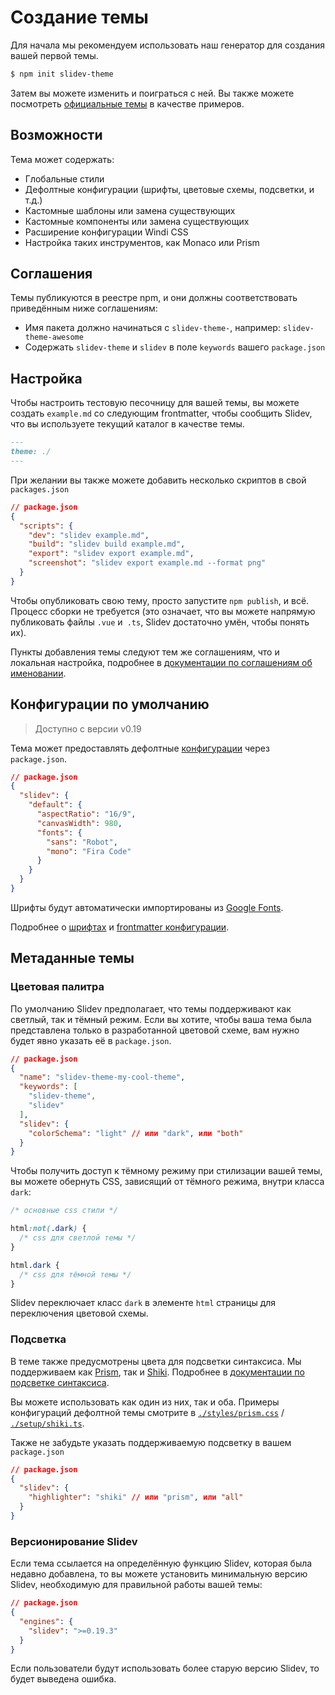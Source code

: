 # Создание темы

Для начала мы рекомендуем использовать наш генератор для создания вашей первой темы.

```bash
$ npm init slidev-theme
```

Затем вы можете изменить и поиграться с ней. Вы также можете посмотреть [официальные темы](/themes/gallery) в качестве примеров.

## Возможности

Тема может содержать:

- Глобальные стили
- Дефолтные конфигурации (шрифты, цветовые схемы, подсветки, и т.д.)
- Кастомные шаблоны или замена существующих
- Кастомные компоненты или замена существующих
- Расширение конфигурации Windi CSS
- Настройка таких инструментов, как Monaco или Prism

## Соглашения

Темы публикуются в реестре npm, и они должны соответствовать приведённым ниже соглашениям:

- Имя пакета должно начинаться с `slidev-theme-`, например: `slidev-theme-awesome`
- Содержать `slidev-theme` и `slidev` в поле `keywords` вашего `package.json`

## Настройка

Чтобы настроить тестовую песочницу для вашей темы, вы можете создать `example.md` со следующим frontmatter, чтобы сообщить Slidev, что вы используете текущий каталог в качестве темы.

```md
---
theme: ./
---
```

При желании вы также можете добавить несколько скриптов в свой `packages.json`

```json
// package.json
{
  "scripts": {
    "dev": "slidev example.md",
    "build": "slidev build example.md",
    "export": "slidev export example.md",
    "screenshot": "slidev export example.md --format png"
  }
}
```

Чтобы опубликовать свою тему, просто запустите `npm publish`, и всё. Процесс сборки не требуется (это означает, что вы можете напрямую публиковать файлы `.vue` и` .ts`, Slidev достаточно умён, чтобы понять их).

Пункты добавления темы следуют тем же соглашениям, что и локальная настройка, подробнее в [документации по соглашениям об именовании](/custom/).

## Конфигурации по умолчанию

> Доступно с версии v0.19

Тема может предоставлять дефолтные [конфигурации](/custom/#frontmatter-configures) через `package.json`.

```json
// package.json
{
  "slidev": {
    "default": {
      "aspectRatio": "16/9",
      "canvasWidth": 980,
      "fonts": {
        "sans": "Robot",
        "mono": "Fira Code"
      }
    }
  }
}
```

Шрифты будут автоматически импортированы из [Google Fonts](https://fonts.google.com/).

Подробнее о [шрифтах](/custom/fonts) и [frontmatter конфигурации](/custom/#frontmatter-configures).

## Метаданные темы

### Цветовая палитра

По умолчанию Slidev предполагает, что темы поддерживают как светлый, так и тёмный режим. Если вы хотите, чтобы ваша тема была представлена только в разработанной цветовой схеме, вам нужно будет явно указать её в `package.json`.

```json
// package.json
{
  "name": "slidev-theme-my-cool-theme",
  "keywords": [
    "slidev-theme",
    "slidev"
  ],
  "slidev": {
    "colorSchema": "light" // или "dark", или "both"
  }
}
```

Чтобы получить доступ к тёмному режиму при стилизации вашей темы, вы можете обернуть CSS, зависящий от тёмного режима, внутри класса `dark`:

```css
/* основные css стили */

html:not(.dark) {
  /* css для светлой темы */
}

html.dark {
  /* css для тёмной темы */
}
```

Slidev переключает класс `dark` в элементе `html` страницы для переключения цветовой схемы.

### Подсветка

В теме также предусмотрены цвета для подсветки синтаксиса. Мы поддерживаем как [Prism](https://prismjs.com/), так и [Shiki](https://github.com/shikijs/shiki). Подробнее в [документации по подсветке синтаксиса](/custom/highlighters).

Вы можете использовать как один из них, так и оба. Примеры конфигураций дефолтной темы смотрите в [`./styles/prism.css`](https://github.com/slidevjs/slidev/blob/main/packages/theme-default/styles/prism.css) / [`./setup/shiki.ts`](https://github.com/slidevjs/slidev/blob/main/packages/theme-default/setup/shiki.ts).

Также не забудьте указать поддерживаемую подсветку в вашем `package.json`

```json
// package.json
{
  "slidev": {
    "highlighter": "shiki" // или "prism", или "all"
  }
}
```

### Версионирование Slidev

Если тема ссылается на определённую функцию Slidev, которая была недавно добавлена, то вы можете установить минимальную версию Slidev, необходимую для правильной работы вашей темы:

```json
// package.json
{
  "engines": {
    "slidev": ">=0.19.3"
  }
}
```

Если пользователи будут использовать более старую версию Slidev, то будет выведена ошибка.
